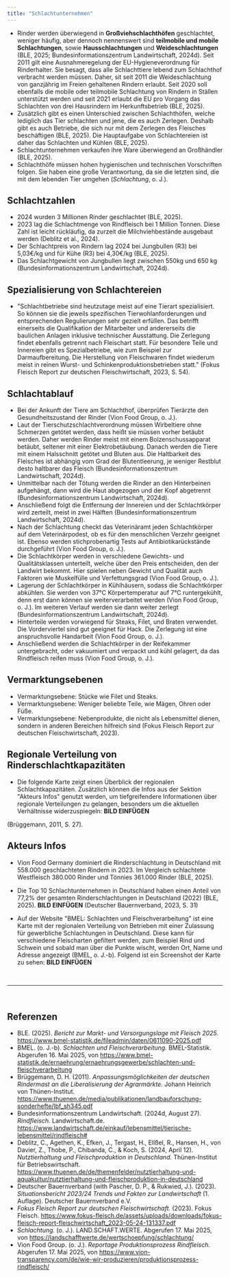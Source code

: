 ```yaml
---
title: "Schlachtunternehmen"
---
```



- Rinder werden überwiegend in **Großviehschlachthöfen** geschlachtet, weniger häufig, aber dennoch nennenswert sind **teilmobile und mobile Schlachtungen**, sowie **Hausschlachtungen** und **Weideschlachtungen** (BLE, 2025; Bundesinformationszentrum Landwirtschaft, 2024d). Seit 2011 gilt eine Ausnahmeregelung der EU-Hygieneverordnung für Rinderhalter. Sie besagt, dass alle Schlachttiere lebend zum Schlachthof verbracht werden müssen. Daher, sit seit 2011 die Weideschlachtung von ganzjährig im Freien gehaltenen Rindern erlaubt. Seit 2020 soll ebenfalls die mobile oder teilmobile Schlachtung von Rindern in Ställen unterstützt werden und seit 2021 erlaubt die EU pro Vorgang das Schlachten von drei Hausrindern im Herkunftsbetrieb (BLE, 2025).
- Zusätzlich gibt es einen Unterschied zwischen Schlachthöfen, welche lediglich das Tier schlachten und jene, die es auch Zerlegen. Deshalb gibt es auch Betriebe, die sich nur mit dem Zerlegen des Fleisches beschäftigen (BLE, 2025). Die Hauptaufgabe von Schlachtereien ist daher das Schlachten und Kühlen (BLE, 2025).
- Schlachtunternehmen verkaufen ihre Ware überwiegend an Großhändler (BLE, 2025).
- Schlachthöfe müssen hohen hygienischen und technischen Vorschriften folgen. Sie haben eine große Verantwortung, da sie die letzten sind, die mit dem lebenden Tier umgehen (*Schlachtung*, o. J.).


## Schlachtzahlen
- 2024 wurden 3 Millionen Rinder geschlachtet (BLE, 2025).
- 2023 lag die Schlachtmenge von Rindfleisch bei 1 Million Tonnen. Diese Zahl ist leicht rückläufig, da zurzeit die Milchviehbestände ausgebaut werden (Deblitz et al., 2024).
- Der Schlachtpreis von Rindern lag 2024 bei Jungbullen (R3) bei 5,03€/kg und für Kühe (R3) bei 4,30€/kg (BLE, 2025). 
- Das Schlachtgewicht von Jungbullen liegt zwischen 550kg und 650 kg (Bundesinformationszentrum Landwirtschaft, 2024d).


## Spezialisierung von Schlachtereien
- "Schlachtbetriebe sind heutzutage meist auf eine Tierart spezialisiert. So können sie die jeweils spezifischen Tierwohlanforderungen und entsprechenden Regulierungen sehr gezielt erfüllen. Das betrifft einerseits die Qualifikation der Mitarbeiter und andererseits die baulichen Anlagen inklusive technischer Ausstattung. Die Zerlegung findet ebenfalls getrennt nach Fleischart statt. Für besondere Teile und Innereien gibt es Spezialbetriebe, wie zum Beispiel zur Darmaufbereitung. Die Herstellung von Fleischwaren findet wiederum meist in reinen Wurst- und Schinkenproduktionsbetrieben statt." (Fokus Fleisch Report zur deutschen Fleischwirtschaft, 2023, S. 54).


## Schlachtablauf
- Bei der Ankunft der Tiere am Schlachthof, überprüfen Tierärzte den Gesundheitszustand der Rinder (Vion Food Group, o. J.).
- Laut der Tierschutzschlachtverordnung müssen Wirbeltiere ohne Schmerzen getötet werden, dass heißt sie müssen vorher betäubt werden. Daher werden Rinder meist mit einem Bolzenschussapparat betäubt, seltener mit einer Elektrobetäubung. Danach werden die Tiere mit einem Halsschnitt getötet und Bluten aus. Die Haltbarkeit des Fleisches ist abhängig vom Grad der Blutentleerung, je weniger Restblut desto haltbarer das Fleisch (Bundesinformationszentrum Landwirtschaft, 2024d).
- Unmittelbar nach der Tötung werden die Rinder an den Hinterbeinen aufgehängt, dann wird die Haut abgezogen und der Kopf abgetrennt (Bundesinformationszentrum Landwirtschaft, 2024d).
- Anschließend folgt die Entfernung der Innereien und der Schlachtkörper wird zerteilt, meist in zwei Hälften (Bundesinformationszentrum Landwirtschaft, 2024d). 
- Nach der Schlachtung checkt das Veterinäramt jeden Schlachtkörper auf dem Veterinärpodest, ob es für den menschlichen Verzehr geeignet ist. Ebenso werden stichprobenartig Tests auf Antibiotikarückstände durchgeführt (Vion Food Group, o. J.).
- Die Schlachtkörper werden in verschiedene Gewichts- und Qualitätsklassen unterteilt, welche über den Preis entscheiden, den der Landwirt bekommt. Hier spielen neben Gewicht und Qualität auch Faktoren wie Muskelfülle und Verfettungsgrad (Vion Food Group, o. J.).
- Lagerung der Schlachtkörper in Kühlhäusern, sodass die Schlachtkörper abkühlen. Sie werden von 37°C Körpertemperatur auf 7°C runtergekühlt, denn erst dann können sie weiterverarbeitet werden (Vion Food Group, o. J.). Im weiteren Verlauf werden sie dann weiter zerlegt (Bundesinformationszentrum Landwirtschaft, 2024d). 
- Hinterteile werden vorwiegend für Steaks, Filet, und Braten verwendet. Die Vorderviertel sind gut geeignet für Hack. Die Zerlegung ist eine anspruchsvolle Handarbeit (Vion Food Group, o. J.).
- Anschließend werden die Schlachtkörper in der Reifekammer untergebracht, oder vakuumiert und verpackt und kühl gelagert, da das Rindfleisch reifen muss (Vion Food Group, o. J.).


## Vermarktungsebenen
- Vermarktungsebene: Stücke wie Filet und Steaks.
- Vermarktungsebene: Weniger beliebte Teile, wie Mägen, Ohren oder Füße.
- Vermarktungsebene: Nebenprodukte, die nicht als Lebensmittel dienen, sondern in anderen Bereichen hilfreich sind (Fokus Fleisch Report zur deutschen Fleischwirtschaft, 2023).


## Regionale Verteilung von Rinderschlachtkapazitäten
- Die folgende Karte zeigt einen Überblick der regionalen Schlachtkapazitäten. Zusätzlich können die Infos aus der Sektion "Akteurs Infos" genutzt werden, um tiefgreifendere Informationen über regionale Verteilungen zu gelangen, besonders um die aktuellen Verhältnisse widerzuspiegeln:
**BILD EINFÜGEN**

(Brüggemann, 2011, S. 27).


## Akteurs Infos
- Vion Food Germany dominiert die Rinderschlachtung in Deutschland mit 558.000 geschlachteten Rindern in 2023. Im Vergleich schlachtete Westfleisch 380.000 Rinder und Tönnies 361.000 Rinder (BLE, 2025).
- Die Top 10 Schlachtunternehmen in Deutschland haben einen Anteil von 77,2% der gesamten Rinderschlachtungen in Deutschland (2022) (BLE, 2025).
**BILD EINFÜGEN**
(Deutscher Bauernverband, 2023, S. 31)

- Auf der Website "BMEL: Schlachten und Fleischverarbeitung" ist eine Karte mit der regionalen Verteilung von Betrieben mit einer Zulassung für gewerbliche Schlachtungen in Deutschland. Diese kann für verschiedene Fleischarten gefiltert werden, zum Beispiel Rind und Schwein und sobald man über die Punkte wischt, werden Ort, Name und Adresse angezeigt (BMEL, o. J.-b). Folgend ist ein Screenshot der Karte zu sehen:
**BILD EINFÜGEN**



<br>

---

<br> 

## Referenzen
- BLE. (2025). *Bericht zur Markt- und Versorgungslage mit Fleisch 2025.* <https://www.bmel-statistik.de/fileadmin/daten/0611090-2025.pdf>
- BMEL. (o. J.-b). *Schlachten und Fleischverarbeitung.* BMEL-Statistik. Abgerufen 16. Mai 2025, von <https://www.bmel-statistik.de/ernaehrung/ernaehrungsgewerbe/schlachten-und-fleischverarbeitung>
- Brüggemann, D. H. (2011). *Anpassungsmöglichkeiten der deutschen Rindermast an die Liberalisierung der Agrarmärkte.* Johann Heinrich von Thünen-Institut. <https://www.thuenen.de/media/publikationen/landbauforschung-sonderhefte/lbf_sh345.pdf>
- Bundesinformationszentrum Landwirtschaft. (2024d, August 27). *Rindfleisch.* Landwirtschaft.de. <https://www.landwirtschaft.de/einkauf/lebensmittel/tierische-lebensmittel/rindfleisch#>
- Deblitz, C., Agethen, K., Efken, J., Tergast, H., Ellßel, R., Hansen, H., von Davier, Z., Thobe, P., Chibanda, C., & Koch, S. (2024, April 12). *Nutztierhaltung und Fleischproduktion in Deutschland.* Thünen-Institut für Betriebswirtschaft. <https://www.thuenen.de/de/themenfelder/nutztierhaltung-und-aquakultur/nutztierhaltung-und-fleischproduktion-in-deutschland>
- Deutscher Bauernverband (with Pascher, D. P., & Rukwied, J.). (2023). *Situationsbericht 2023/24 Trends und Fakten zur Landwirtschaft* (1. Auflage). Deutscher Bauernverband e.V.
- *Fokus Fleisch Report zur deutschen Fleischwirtschaft.* (2023). Fokus Fleisch. <https://www.fokus-fleisch.de/assets/uploads/downloads/fokus-fleisch-report-fleischwirtschaft_2023-05-24-131337.pdf>
- *Schlachtung.* (o. J.). LAND.SCHAFT.WERTE. Abgerufen 17. Mai 2025, von <https://landschafftwerte.de/wertschoepfung/schlachtung/>
- Vion Food Group. (o. J.). *Reportage Produktionsprozess Rindfleisch.* Abgerufen 17. Mai 2025, von <https://www.vion-transparency.com/de/wie-wir-produzieren/produktionsprozess-rindfleisch/>
